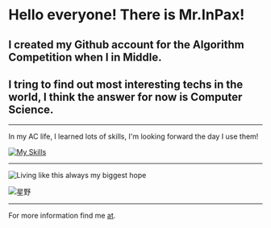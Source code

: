 # Hello everyone! There is Mr.InPax!
## I created my Github account for the Algorithm Competition when I in Middle.
## I tring to find out most interesting techs in the world, I think the answer for now is Computer Science.

***

In my AC life, I learned lots of skills, I'm looking forward the day I use them!

[![My Skills](https://skillicons.dev/icons?i=cpp,py,html,css,apple,github)](https://skillicons.dev)

***

![Living like this always my biggest hope](https://pic.superbed.cc/item/67402202fa9f77b4dcc05a84.png "Living like this always my biggest hope")

![星野](https://pic.superbed.cc/item/67405f30fa9f77b4dcc45a7f.png "星野")

***

For more information find me [at](https://gravatar.com/tenneidp).
